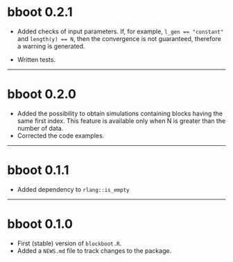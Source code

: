 # bboot 0.2.1

-   Added checks of input parameters. If, for example, `l_gen == "constant"` and `length(y) == N`, then the convergence is not guaranteed, therefore a warning is generated.

-   Written tests.

------------------------------------------------------------------------

# bboot 0.2.0

-   Added the possibility to obtain simulations containing blocks having the same first index. This feature is available only when N is greater than the number of data.
-   Corrected the code examples.

------------------------------------------------------------------------

# bboot 0.1.1

-   Added dependency to `rlang::is_empty`

------------------------------------------------------------------------

# bboot 0.1.0

-   First (stable) version of `blockboot.R`.
-   Added a `NEWS.md` file to track changes to the package.
